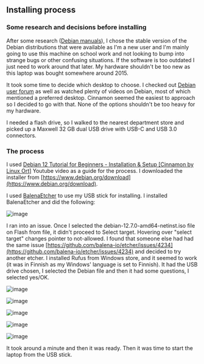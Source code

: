 ## Installing process

### Some research and decisions before installing

After some research ([Debian manuals](https://www.debian.org/doc/manuals/debian-faq/choosing.en.html)), I chose the stable version of the Debian distributions that were available as I'm a new user and I'm mainly going to use this machine on school work and not looking to bump into strange bugs or other confusing situations. If the software is too outdated I just need to work around that later. My hardware shouldn't be too new as this laptop was bought somewhere around 2015.

It took some time to decide which desktop to choose. I checked out [Debian user forum](https://forums.debian.net/viewtopic.php?t=156498) as well as watched plenty of videos on Debian, most of which mentioned a preferred desktop. Cinnamon seemed the easiest to approach so I decided to go with that. None of the options shouldn't be too heavy for my hardware.

I needed a flash drive, so I walked to the nearest department store and picked up a Maxwell 32 GB dual USB drive with USB-C and USB 3.0 connectors.

### The process

I used [Debian 12 Tutorial for Beginners - Installation & Setup [Cinnamon by Linux Ort]](https://www.youtube.com/watch?v=zOZEkzwhThc) Youtube video as a guide for the process. I downloaded the installer from [https://www.debian.org/download](https://www.debian.org/download). 

I used [BalenaEtcher](https://etcher.balena.io/) to use my USB stick for installing. I installed BalenaEtcher and did the following:

![image](https://github.com/user-attachments/assets/2eb49861-1807-4414-b575-21d4eaf9670e)

I ran into an issue. Once I selected the debian-12.7.0-amd64-netinst.iso file on Flash from file, it didn't proceed to Select target. Hovering over "select target" changes pointer to not-allowed. I found that someone else had had the same issue [https://github.com/balena-io/etcher/issues/4234](https://github.com/balena-io/etcher/issues/4234) and decided to try another etcher. I installed Rufus from Windows store, and it seemed to work (it was in Finnish as my Windows' language is set to Finnish). It had the USB drive chosen, I selected the Debian file and then it had some questions, I selected yes/OK.

![image](https://github.com/user-attachments/assets/3d0e6ed7-0742-43b7-a333-05779ae3efa6)

![image](https://github.com/user-attachments/assets/02633f6d-84cc-4ae8-aa1d-e5f708169721)

![image](https://github.com/user-attachments/assets/226ee92c-0335-428c-b09b-2ebc8fcfd639)

![image](https://github.com/user-attachments/assets/be532222-f1d6-4365-818f-ccb0166b6fc4)

![image](https://github.com/user-attachments/assets/3cdcdcb2-b196-4dec-accf-18cfdbc5c88c)

It took around a minute and then it was ready. Then it was time to start the laptop from the USB stick.

